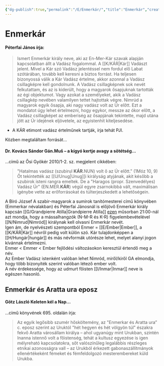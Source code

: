 ```yaml
---
{"dg-publish":true,"permalink":"/E/Enmerkár/","title":"Enmerkár","created":"2023-11-09T04:00","updated":"2024-02-02T03:00"}
---
```



# Enmerkár

#### Péterfai János írja:

> Ismert Enmerkár király neve, aki az En-Mer-Kár szavak alapján kapcsolatban állt a Vadász fogalommal. A [[K/KÁR\|Kár]] Vadászt jelent. Mivel a Kár szó Vadász jelentéssel nem fordul elő Labat szótárában, tovább kell keresni a biztos forrást. Ha teljesen bizonyossá válik a Kár Vadász értelme, akkor azonnal a Vadász csillagképre kell gondolnunk. A Vadász csillagképnek sok nevét felkutattam, és az is kiderült, hogy a magyarok ősapjuknak tartották az égi objektumot. Vagy azokat a személyeket, akik a Vadász csillagkép nevében valamilyen tettet hajtottak végre. Nimrúd a magyarok egyik ősapja, aki nagy vadász volt az Úr előtt. Ezt a mondatot úgy lehet értelmezni, hogy egykor, messze az ókor előtt, a Vadász csillagképet az emberiség az ősapjának tekintette, majd utána jött az Úr idejének eljövetele, az egyistenhit kiteljesedése.  
- A KÁR etimont vadász értelműnek tartják, írja tehát PJI.

Közben megtaláltam forrását...  

#### Dr. Kovács Sándor Gán.Muš – a kígyó kertje avagy a sötétség...

...című az Ősi Gyökér 2010/1-2. sz. megjelent cikkében:  
> "Hatalmas vadász (szubirul **KÁR**.NUN) volt ő az Úr előtt." (1Móz 10, 9) Őt tekintették az [[U/Unug\|Unug]]i királyság atyjának, akit később a szubirok isteni rangra emeltek. De a "Haragos (propr. Szenvedélyes) Vadász Úr" (EN.MER.**KÁR**) végül egyre zsarnokibbá vált, maximálisan igénybe vette az erőforrásokat és túlterjeszkedett a lehetőségein.  

A Bíró József A szabir-magyarok a sumirok tanítómesterei című könyvében (Emmerkar névalakban) és Péterfai Jánosnál is előjövő Enmerkár király kapcsán [[G/Grandpierre Atilla\|Grandpierre Atilla]] [ezen](https://youtu.be/oVSHcgp2mfY) műsorban 21:00-nál azt mondja, hogy a mássalhangzók (N-M-R és K-R) figyelembevételével [[N/Nimrud\|Nimród]] királynak kell olvasni Enmerkár nevét.  
Igen ám, de nyelvészeti szempontból Enmer = [[E/Ember\|Ember]], a [[K/KÁR\|Kár]] névről pedig volt külön szó. Kár tulajdonképpen a [[H/Hungár\|hungár]] és más névformák utórésze lehet, melyet alanyi jogon kívánnak értelmezni.  
Enmer < Emmer < Ember fejlődési változásokon keresztül értendő meg a név.  
Az Ember Vadász istenként valóban lehet Nimród, miről/kiről GA elmondja, hogy több bizonyíték szerint valóban létező ember volt.  
A név érdekessége, hogy az udmurt főisten [[I/Inmar\|Inmar]] neve is egészen hasonló.  

## Enmerkár és Aratta ura eposz

#### Götz László Keleten kél a Nap...

...című könyvének 695. oldalán írja:  
> Az egyik legősibb szumér hősköltemény, az "Enmerkar és Aratta ura” c. eposz szerint az Uruktól "hét hegyen és hét völgyön túl" északra fekvő Aratta városállam királya – ahol ugyanúgy mint Urukban, szintén Inanna istennő volt a főistenség, tehát a kultusz egyezése is igen mélyreható kapcsolatokra, sőt valószínűleg legalábbis részleges etnikai azonosságra vall – az Urukból érkezett gabonaszállítmányok ellenértékeként fémeket és fémfeldolgozó mesterembereket küld Urukba.  